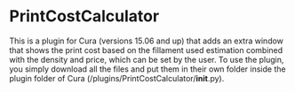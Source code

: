# PrintCostCalculator
This is a plugin for Cura (versions 15.06 and up) that adds an extra window that shows the print cost based on the fillament used estimation combined with the density and price, which can be set by the user. To use the plugin, you simply download all the files and put them in their own folder inside the plugin folder of Cura (/plugins/PrintCostCalculator/__init__.py). 
